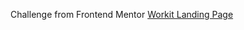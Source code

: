 Challenge from Frontend Mentor
[Workit Landing Page](https://www.frontendmentor.io/challenges/workit-landing-page-2fYnyle5lu)